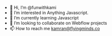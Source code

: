 - 👋 Hi, I’m @funwithkami
- 👀 I’m interested in Anything Javascript.
- 🌱 I’m currently learning Javascript
- 💞️ I’m looking to collaborate on Webflow projects
- 📫 How to reach me kamran@flyingminds.co

<!---
funwithkami/funwithkami is a ✨ special ✨ repository because its `README.md` (this file) appears on your GitHub profile.
You can click the Preview link to take a look at your changes.
--->
